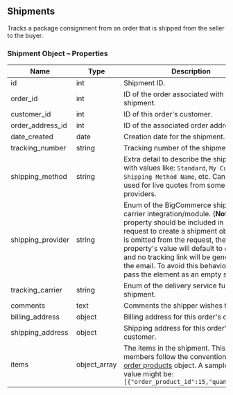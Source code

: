 ## <span class="jumptarget"> Shipments </span>

Tracks a package consignment from an order that is shipped from the seller to the buyer.

### <span class="jumptarget"> Shipment Object – Properties </span>

| Name | Type | Description |
| --- | --- | --- |
| id | int | Shipment ID. |
| order_id | int | ID of the order associated with this shipment. |
| customer_id | int | ID of this order's customer. |
| order_address_id | int | ID of the associated order address. |
| date_created | date | Creation date for the shipment. |
| tracking_number | string | Tracking number of the shipment. |
| shipping_method | string | Extra detail to describe the shipment, with values like: `Standard`, `My Custom Shipping Method Name`, etc. Can also be used for live quotes from some shipping providers. |
| shipping_provider | string | Enum of the BigCommerce shipping-carrier integration/module. (<strong>Note:</strong> This property should be included in a POST request to create a shipment object. If it is omitted from the request, the property's value will default to `custom`, and no tracking link will be generated in the email. To avoid this behavior, you can pass the element as an empty string.) |
| tracking_carrier | string | Enum of the delivery service fulfilling the shipment. |
| comments | text | Comments the shipper wishes to add. |
| billing_address | object | Billing address for this order's customer. |
| shipping_address | object | Shipping address for this order's customer. |
| items | object_array | The items in the shipment. This object's members follow the conventions of the [order products](/api/v2/#order-product-object-properties) object. A sample `items` value might be: `[{"order_product_id":15,"quantity":2}]` |
